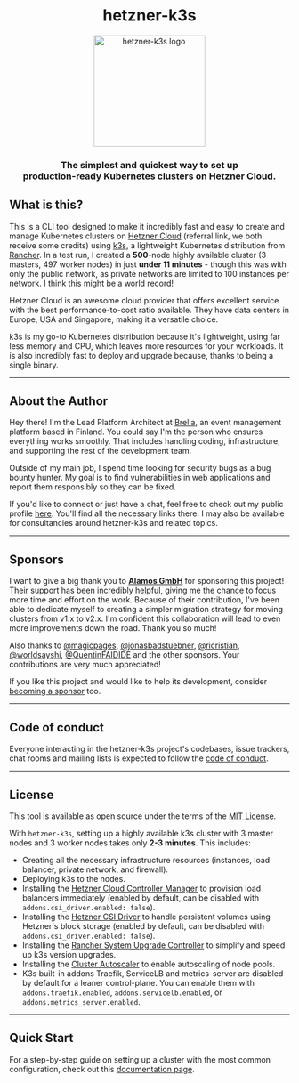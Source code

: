 <h1 align="center">hetzner-k3s</h1>

<p align="center">
  <img src="https://github.com/vitobotta/hetzner-k3s/raw/main/logo-v2.png" alt="hetzner-k3s logo" width="200" height="200" style="margin-left: auto;">
</p>

<h3 align="center">The simplest and quickest way to set up<br/>production-ready Kubernetes clusters on Hetzner Cloud.</h3>

## What is this?

This is a CLI tool designed to make it incredibly fast and easy to create and manage Kubernetes clusters on [Hetzner Cloud](https://hetzner.cloud/?ref=mqx6KKKwyook) (referral link, we both receive some credits) using [k3s](https://k3s.io/), a lightweight Kubernetes distribution from [Rancher](https://rancher.com/). In a test run, I created a **500**-node highly available cluster (3 masters, 497 worker nodes) in just **under 11 minutes** - though this was with only the public network, as private networks are limited to 100 instances per network. I think this might be a world record!

Hetzner Cloud is an awesome cloud provider that offers excellent service with the best performance-to-cost ratio available. They have data centers in Europe, USA and Singapore, making it a versatile choice.

k3s is my go-to Kubernetes distribution because it's lightweight, using far less memory and CPU, which leaves more resources for your workloads. It is also incredibly fast to deploy and upgrade because, thanks to being a single binary.

---

## About the Author

Hey there! I'm the Lead Platform Architect at [Brella](https://www.brella.io/), an event management platform based in Finland. You could say I'm the person who ensures everything works smoothly. That includes handling coding, infrastructure, and supporting the rest of the development team.

Outside of my main job, I spend time looking for security bugs as a bug bounty hunter. My goal is to find vulnerabilities in web applications and report them responsibly so they can be fixed.

If you'd like to connect or just have a chat, feel free to check out my public profile [here](https://vitobotta.com/). You'll find all the necessary links there. I may also be available for consultancies around hetzner-k3s and related topics.

---

## Sponsors

I want to give a big thank you to [**Alamos GmbH**](https://alamos.gmbh) for sponsoring this project! Their support has been incredibly helpful, giving me the chance to focus more time and effort on the work. Because of their contribution, I've been able to dedicate myself to creating a simpler migration strategy for moving clusters from v1.x to v2.x. I'm confident this collaboration will lead to even more improvements down the road. Thank you so much!

Also thanks to [@magicpages](https://github.com/magicpages), [@jonasbadstuebner](https://github.com/jonasbadstuebner), [@ricristian](https://github.com/ricristian), [@worldsayshi](https://github.com/worldsayshi), [@QuentinFAIDIDE](https://github.com/QuentinFAIDIDE) and the other sponsors. Your contributions are very much appreciated!

If you like this project and would like to help its development, consider [becoming a sponsor](https://github.com/sponsors/vitobotta) too.

---

## Code of conduct

Everyone interacting in the hetzner-k3s project's codebases, issue trackers, chat rooms and mailing lists is expected to follow the [code of conduct](https://github.com/vitobotta/hetzner-k3s/blob/main/CODE_OF_CONDUCT.md).

---

## License

This tool is available as open source under the terms of the [MIT License](https://github.com/vitobotta/hetzner-k3s/blob/main/LICENSE.txt).

With `hetzner-k3s`, setting up a highly available k3s cluster with 3 master nodes and 3 worker nodes takes only **2-3 minutes**. This includes:

- Creating all the necessary infrastructure resources (instances, load balancer, private network, and firewall).
- Deploying k3s to the nodes.
- Installing the [Hetzner Cloud Controller Manager](https://github.com/hetznercloud/hcloud-cloud-controller-manager) to provision load balancers immediately (enabled by default, can be disabled with `addons.csi_driver.enabled: false`).
- Installing the [Hetzner CSI Driver](https://github.com/hetznercloud/csi-driver) to handle persistent volumes using Hetzner's block storage (enabled by default, can be disabled with `addons.csi_driver.enabled: false`).
- Installing the [Rancher System Upgrade Controller](https://github.com/rancher/system-upgrade-controller) to simplify and speed up k3s version upgrades.
- Installing the [Cluster Autoscaler](https://github.com/kubernetes/autoscaler) to enable autoscaling of node pools.
- K3s built-in addons Traefik, ServiceLB and metrics-server are disabled by default for a leaner control-plane. You can enable them with `addons.traefik.enabled`, `addons.servicelb.enabled`, or `addons.metrics_server.enabled`.

---

## Quick Start

For a step-by-step guide on setting up a cluster with the most common configuration, check out this [documentation page](https://vitobotta.github.io/hetzner-k3s/Setting_up_a_cluster/).
